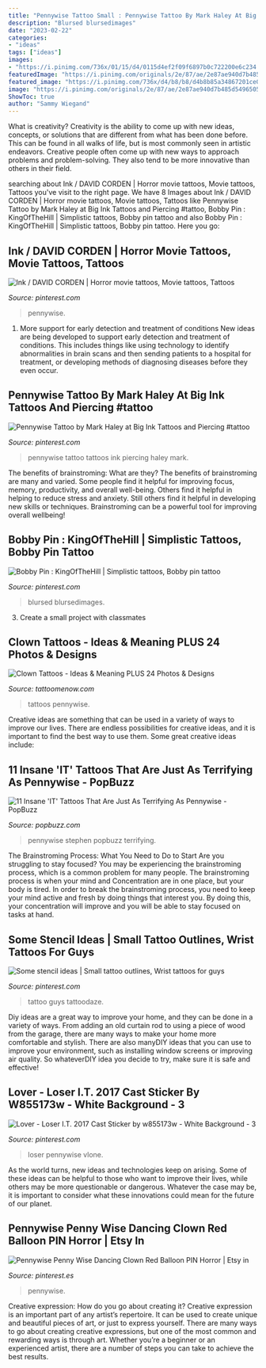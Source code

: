 ```yaml
---
title: "Pennywise Tattoo Small : Pennywise Tattoo By Mark Haley At Big Ink Tattoos And Piercing #tattoo"
description: "Blursed blursedimages"
date: "2023-02-22"
categories:
- "ideas"
tags: ["ideas"]
images:
- "https://i.pinimg.com/736x/01/15/d4/0115d4ef2f09f6897b0c722200e6c234.jpg"
featuredImage: "https://i.pinimg.com/originals/2e/87/ae/2e87ae940d7b485d549650534d554ad5.jpg"
featured_image: "https://i.pinimg.com/736x/d4/b8/b8/d4b8b85a34867201ce05b6bbf05d37f8.jpg"
image: "https://i.pinimg.com/originals/2e/87/ae/2e87ae940d7b485d549650534d554ad5.jpg"
ShowToc: true
author: "Sammy Wiegand"
---
```



What is creativity?
Creativity is the ability to come up with new ideas, concepts, or solutions that are different from what has been done before. This can be found in all walks of life, but is most commonly seen in artistic endeavors. Creative people often come up with new ways to approach problems and problem-solving. They also tend to be more innovative than others in their field.

	

		
searching about Ink / DAVID CORDEN | Horror movie tattoos, Movie tattoos, Tattoos you've visit to the right page. We have 8 Images about Ink / DAVID CORDEN | Horror movie tattoos, Movie tattoos, Tattoos like Pennywise Tattoo by Mark Haley at Big Ink Tattoos and Piercing #tattoo, Bobby Pin : KingOfTheHill | Simplistic tattoos, Bobby pin tattoo and also Bobby Pin : KingOfTheHill | Simplistic tattoos, Bobby pin tattoo. Here you go:
		
    
## Ink / DAVID CORDEN | Horror Movie Tattoos, Movie Tattoos, Tattoos

<img loading=lazy src="https://i.pinimg.com/736x/d4/b8/b8/d4b8b85a34867201ce05b6bbf05d37f8.jpg" onerror="this.onerror=null;this.src='https://tse3.mm.bing.net/th?id=OIP.xqn_4XrAu5qzw5DggJ0ysgHaLG&amp;pid=15.1';" alt="Ink / DAVID CORDEN | Horror movie tattoos, Movie tattoos, Tattoos">

_Source: pinterest.com_

>pennywise. 

	

1) More support for early detection and treatment of conditions
New ideas are being developed to support early detection and treatment of conditions. This includes things like using technology to identify abnormalities in brain scans and then sending patients to a hospital for treatment, or developing methods of diagnosing diseases before they even occur.

    
## Pennywise Tattoo By Mark Haley At Big Ink Tattoos And Piercing #tattoo

<img loading=lazy src="https://i.pinimg.com/originals/2e/87/ae/2e87ae940d7b485d549650534d554ad5.jpg" onerror="this.onerror=null;this.src='https://tse1.mm.bing.net/th?id=OIP.QkTISfL1kkBdeLBy4CD8AgHaJ4&amp;pid=15.1';" alt="Pennywise Tattoo by Mark Haley at Big Ink Tattoos and Piercing #tattoo">

_Source: pinterest.com_

>pennywise tattoo tattoos ink piercing haley mark. 

	

The benefits of brainstroming: What are they?
The benefits of brainstroming are many and varied. Some people find it helpful for improving focus, memory, productivity, and overall well-being. Others find it helpful in helping to reduce stress and anxiety. Still others find it helpful in developing new skills or techniques. Brainstroming can be a powerful tool for improving overall wellbeing!

    
## Bobby Pin : KingOfTheHill | Simplistic Tattoos, Bobby Pin Tattoo

<img loading=lazy src="https://i.pinimg.com/736x/01/15/d4/0115d4ef2f09f6897b0c722200e6c234.jpg" onerror="this.onerror=null;this.src='https://tse3.mm.bing.net/th?id=OIP.34ZhpcRz39CF5LOUizaUWAHaJ4&amp;pid=15.1';" alt="Bobby Pin : KingOfTheHill | Simplistic tattoos, Bobby pin tattoo">

_Source: pinterest.com_

>blursed blursedimages. 

	

3. Create a small project with classmates

    
## Clown Tattoos - Ideas &amp; Meaning PLUS 24 Photos &amp; Designs

<img loading=lazy src="https://www.tattoomenow.com/tattoo-designs/wp-content/uploads/2020/08/Clown-Tattoo-39.jpg" onerror="this.onerror=null;this.src='https://tse3.mm.bing.net/th?id=OIP.vy3ZgfxEvDK4YN6_IrQ-hwAAAA&amp;pid=15.1';" alt="Clown Tattoos - Ideas &amp; Meaning PLUS 24 Photos &amp; Designs">

_Source: tattoomenow.com_

>tattoos pennywise. 

	

Creative ideas are something that can be used in a variety of ways to improve our lives. There are endless possibilities for creative ideas, and it is important to find the best way to use them. Some great creative ideas include:

    
## 11 Insane &#039;IT&#039; Tattoos That Are Just As Terrifying As Pennywise - PopBuzz

<img loading=lazy src="https://assets.popbuzz.com/2017/37/it-tattoo-6-1505485166-view-0.png" onerror="this.onerror=null;this.src='https://tse1.mm.bing.net/th?id=OIP.9QzGSn_KEsIyk4BCNgV20wAAAA&amp;pid=15.1';" alt="11 Insane &#039;IT&#039; Tattoos That Are Just As Terrifying As Pennywise - PopBuzz">

_Source: popbuzz.com_

>pennywise stephen popbuzz terrifying. 

	

The Brainstroming Process: What You Need to Do to Start
Are you struggling to stay focused? You may be experiencing the brainstroming process, which is a common problem for many people. The brainstroming process is when your mind and Concentration are in one place, but your body is tired. In order to break the brainstroming process, you need to keep your mind active and fresh by doing things that interest you. By doing this, your concentration will improve and you will be able to stay focused on tasks at hand.

    
## Some Stencil Ideas | Small Tattoo Outlines, Wrist Tattoos For Guys

<img loading=lazy src="https://i.pinimg.com/736x/af/ef/05/afef05371482ce0a9d553d7738700d0a--stencils.jpg" onerror="this.onerror=null;this.src='https://tse4.mm.bing.net/th?id=OIP.JT4hhqOAjPFJMYTL_XgSMQHaHa&amp;pid=15.1';" alt="Some stencil ideas | Small tattoo outlines, Wrist tattoos for guys">

_Source: pinterest.com_

>tattoo guys tattoodaze. 

	

Diy ideas are a great way to improve your home, and they can be done in a variety of ways. From adding an old curtain rod to using a piece of wood from the garage, there are many ways to make your home more comfortable and stylish. There are also manyDIY ideas that you can use to improve your environment, such as installing window screens or improving air quality. So whateverDIY idea you decide to try, make sure it is safe and effective!

    
## Lover - Loser I.T. 2017 Cast Sticker By W855173w - White Background - 3

<img loading=lazy src="https://i.pinimg.com/originals/7e/a5/8a/7ea58a57408be4e6bdfa22d35f8e585f.png" onerror="this.onerror=null;this.src='https://tse1.mm.bing.net/th?id=OIP.cjjATfgMKiI2alMNEgp-sgHaGR&amp;pid=15.1';" alt="Lover - Loser I.T. 2017 Cast Sticker by w855173w - White Background - 3">

_Source: pinterest.com_

>loser pennywise vlone. 

	

As the world turns, new ideas and technologies keep on arising. Some of these ideas can be helpful to those who want to improve their lives, while others may be more questionable or dangerous. Whatever the case may be, it is important to consider what these innovations could mean for the future of our planet.

    
## Pennywise Penny Wise Dancing Clown Red Balloon PIN Horror | Etsy In

<img loading=lazy src="https://i.pinimg.com/originals/b7/f8/dc/b7f8dc33dcbeafdea6c18d5a8c2793c3.jpg" onerror="this.onerror=null;this.src='https://tse1.mm.bing.net/th?id=OIP.t_jcM9y-r96mwY1ajCeTwwHaHa&amp;pid=15.1';" alt="Pennywise Penny Wise Dancing Clown Red Balloon PIN Horror | Etsy in">

_Source: pinterest.es_

>pennywise. 

	

Creative expression: How do you go about creating it?
Creative expression is an important part of any artist’s repertoire. It can be used to create unique and beautiful pieces of art, or just to express yourself. There are many ways to go about creating creative expressions, but one of the most common and rewarding ways is through art. Whether you’re a beginner or an experienced artist, there are a number of steps you can take to achieve the best results.

